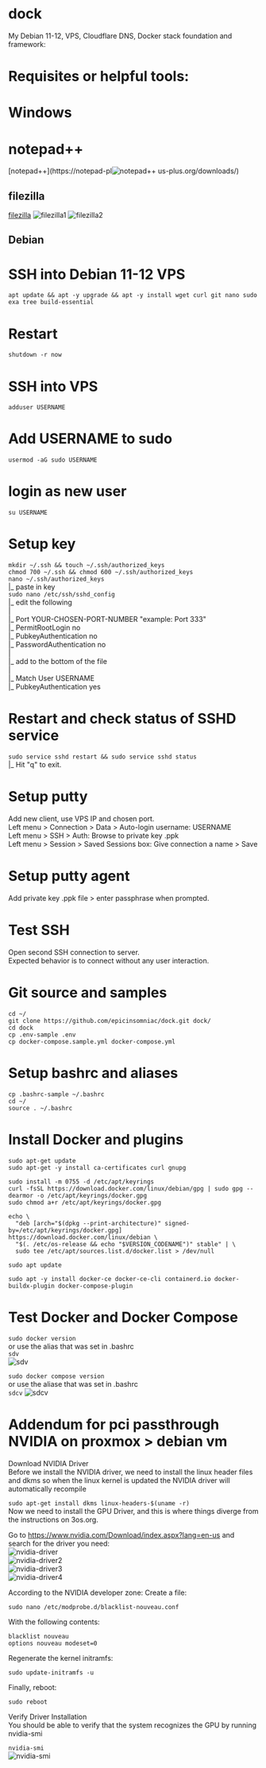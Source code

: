 # dock
My Debian 11-12, VPS, Cloudflare DNS, Docker stack foundation and framework:

# Requisites or helpful tools:
# Windows
# notepad++
[notepad++](https://notepad-pl![notepad++](https://github.com/epicinsomniac/dock/assets/135930881/ffd5adc1-7499-477f-b10e-c6ccac69e3dd)
us-plus.org/downloads/)<br>

## filezilla <br>
[filezilla](https://filezilla-project.org/)
![filezilla1](https://github.com/epicinsomniac/dock/assets/135930881/e773afb8-d298-4801-aa10-4ba8b9e8c87b)
![filezilla2](https://github.com/epicinsomniac/dock/assets/135930881/adcd345a-b633-46e3-b370-0ae5f3e0e8f1)

## Debian


# SSH into Debian 11-12 VPS

```apt update && apt -y upgrade && apt -y install wget curl git nano sudo exa tree build-essential```

# Restart

```shutdown -r now```

# SSH into VPS

```adduser USERNAME```

# Add USERNAME to sudo

```usermod -aG sudo USERNAME```

# login as new user

```su USERNAME```

# Setup key

```mkdir ~/.ssh && touch ~/.ssh/authorized_keys``` <br>
```chmod 700 ~/.ssh && chmod 600 ~/.ssh/authorized_keys``` <br>
```nano ~/.ssh/authorized_keys``` <br>
 |_ paste in key <br>
```sudo nano /etc/ssh/sshd_config``` <br>
 |_ edit the following <br>
 | <br>
 |_ Port YOUR-CHOSEN-PORT-NUMBER "example: Port 333" <br>
 |_ PermitRootLogin no <br>
 |_ PubkeyAuthentication no <br>
 |_ PasswordAuthentication no <br>
 | <br>
 |_ add to the bottom of the file <br>
 | <br>
 |_ Match User USERNAME <br>
 |_ PubkeyAuthentication yes <br>
 
# Restart and check status of SSHD service

```sudo service sshd restart && sudo service sshd status```<br>
 |_ Hit "q" to exit.

# Setup putty

Add new client, use VPS IP and chosen port. <br>
Left menu > Connection > Data > Auto-login username: USERNAME <br>
Left menu > SSH > Auth: Browse to private key .ppk <br>
Left menu > Session > Saved Sessions box: Give connection a name > Save <br>

# Setup putty agent

Add private key .ppk file > enter passphrase when prompted.

# Test SSH

Open second SSH connection to server. <br>
Expected behavior is to connect without any user interaction.

# Git source and samples

```cd ~/```<br>
```git clone https://github.com/epicinsomniac/dock.git dock/```<br>
```cd dock```<br>
```cp .env-sample .env```<br>
```cp docker-compose.sample.yml docker-compose.yml```<br>

# Setup bashrc and aliases

```cp .bashrc-sample ~/.bashrc```<br>
```cd ~/```<br>
```source . ~/.bashrc```

# Install Docker and plugins

```sudo apt-get update ```<br>
```sudo apt-get -y install ca-certificates curl gnupg ```<br>

```sudo install -m 0755 -d /etc/apt/keyrings ```<br>
```curl -fsSL https://download.docker.com/linux/debian/gpg | sudo gpg --dearmor -o /etc/apt/keyrings/docker.gpg ```<br>
```sudo chmod a+r /etc/apt/keyrings/docker.gpg ```<br>

```echo \```<br>
```  "deb [arch="$(dpkg --print-architecture)" signed-by=/etc/apt/keyrings/docker.gpg] https://download.docker.com/linux/debian \``` <br>
```  "$(. /etc/os-release && echo "$VERSION_CODENAME")" stable" | \``` <br>
```  sudo tee /etc/apt/sources.list.d/docker.list > /dev/null``` <br>
  
```sudo apt update```

```sudo apt -y install docker-ce docker-ce-cli containerd.io docker-buildx-plugin docker-compose-plugin```

# Test Docker and Docker Compose

```sudo docker version```<br>
or use the alias that was set in .bashrc<br>
```sdv```<br>
![sdv](https://github.com/epicinsomniac/dock/assets/135930881/3b9cf337-308a-4300-b8c3-a4fa8b27273a)

```sudo docker compose version```<br>
or use the aliase that was set in .bashrc<br>
```sdcv```
![sdcv](https://github.com/epicinsomniac/dock/assets/135930881/a2b81c4b-a98f-4424-a627-eb206f9d5e70)



# Addendum for pci passthrough NVIDIA on proxmox > debian vm

Download NVIDIA Driver<br>
Before we install the NVIDIA driver, we need to install the linux header files and dkms so when the linux kernel is updated the NVIDIA driver will automatically recompile<br>

```sudo apt-get install dkms linux-headers-$(uname -r)```<br>
Now we need to install the GPU Driver, and this is where things diverge from the instructions on 3os.org.

Go to https://www.nvidia.com/Download/index.aspx?lang=en-us and search for the driver you need:<br>
![nvidia-driver](https://github.com/epicinsomniac/dock/assets/135930881/9b32f8f9-ea27-405a-8151-fff020c431aa)<br>
![nvidia-driver2](https://github.com/epicinsomniac/dock/assets/135930881/5b2e5e0d-a41f-48ee-94cc-7b84f1d1e08f)<br>
![nvidia-driver3](https://github.com/epicinsomniac/dock/assets/135930881/64d66d1e-7e5e-4538-abd1-a46fd470b75e)<br>
![nvidia-driver4](https://github.com/epicinsomniac/dock/assets/135930881/4df1e8ca-1678-48ba-b6d3-092e02b4f531)<br>




According to the NVIDIA developer zone: Create a file:

```sudo nano /etc/modprobe.d/blacklist-nouveau.conf```

With the following contents:

```blacklist nouveau```<br>
```options nouveau modeset=0```<br>

Regenerate the kernel initramfs:

```sudo update-initramfs -u```<br>

Finally, reboot:

```sudo reboot```<br>

Verify Driver Installation<br>
You should be able to verify that the system recognizes the GPU by running nvidia-smi

```nvidia-smi```<br>
![nvidia-smi](https://github.com/epicinsomniac/dock/assets/135930881/acc5f4e9-7fd6-4316-99bd-0a4d1016d3e8)
